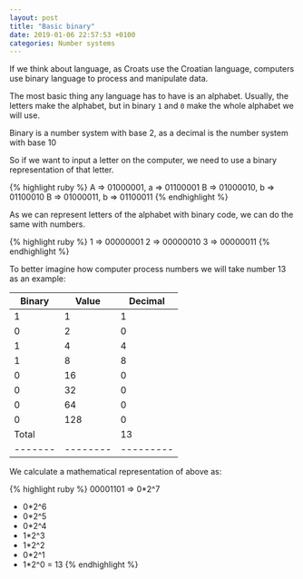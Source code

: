 ```yaml
---
layout: post
title: "Basic binary"
date: 2019-01-06 22:57:53 +0100
categories: Number systems
---
```

If we think about language, as Croats use the Croatian language, computers use binary language to process and manipulate data.

The most basic thing any language has to have is an alphabet. Usually, the letters make the alphabet, but in binary `1` and `0` make the whole alphabet we will use.

Binary is a number system with base 2, as a decimal is the number system with base 10

So if we want to input a letter on the computer, we need to use a binary representation of that letter.

{% highlight ruby %}
A => 01000001, a => 01100001
B => 01000010, b => 01100010
B => 01000011, b => 01100011
{% endhighlight %}

As we can represent letters of the alphabet with binary code, we can do the same with numbers.

{% highlight ruby %}
1 => 00000001
2 => 00000010
3 => 00000011
{% endhighlight %}

To better imagine how computer process numbers we will take number 13 as an example:

| Binary | Value | Decimal |
|-------|--------|---------|
| 1     | 1      | 1       |
| 0     | 2      | 0       |
| 1     | 4      | 4       |
| 1     | 8      | 8       |
| 0     | 16     | 0       |
| 0     | 32     | 0       |
| 0     | 64     | 0       |
| 0     | 128    | 0       |
| Total |        | 13      |
|-------|--------|---------|

We calculate a mathematical representation of above as:

{% highlight ruby %}
00001101
=> 0*2^7
+ 0*2^6
+ 0*2^5
+ 0*2^4
+ 1*2^3
+ 1*2^2
+ 0*2^1
+ 1*2^0
= 13
{% endhighlight %}